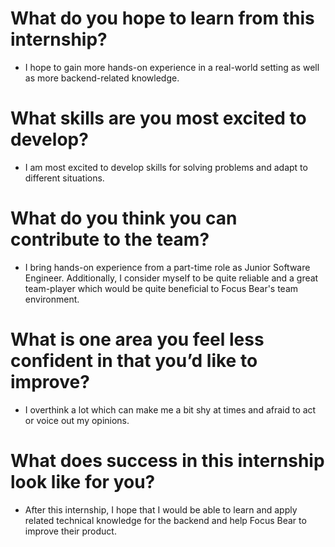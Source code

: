 # What do you hope to learn from this internship?
- I hope to gain more hands-on experience in a real-world setting as well as more backend-related knowledge. 

# What skills are you most excited to develop?
- I am most excited to develop skills for solving problems and adapt to different situations. 

# What do you think you can contribute to the team?
- I bring hands-on experience from a part-time role as Junior Software Engineer. Additionally, I consider myself to be quite reliable and a great team-player which would be quite beneficial to Focus Bear's team environment.

# What is one area you feel less confident in that you’d like to improve?
- I overthink a lot which can make me a bit shy at times and afraid to act or voice out my opinions. 

# What does success in this internship look like for you?
- After this internship, I hope that I would be able to learn and apply related technical knowledge for the backend and help Focus Bear to improve their product. 